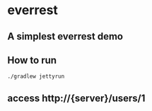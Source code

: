 # everrest

## A simplest everrest demo

## How to run 

```
./gradlew jettyrun
```

## access http://{server}/users/1
